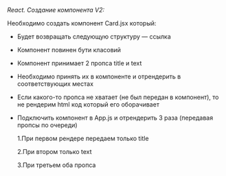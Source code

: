 _React. Создание компонента V2:_

Необходимо создать компонент Card.jsx который:

* Будет возвращать следующую структуру — ссылка

* Компонент повинен бути класовий

* Компонент принимает 2 пропса title и text

* Необходимо принять их в компоненте и отрендерить в соответствующих местах

* Если какого-то пропса не хватает (не был передан в компонент), то не рендерим html код который его оборачивает

* Подключить компонент в App.js и отрендерить 3 раза (передавая пропсы по очереди)

   1.При первом рендере передаем только title

  2.При втором только text

   3.При третьем оба пропса